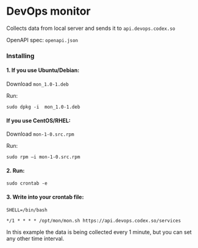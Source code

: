 # DevOps monitor

Collects data from local server and sends it to `api.devops.codex.so`

OpenAPI spec: `openapi.json`

### Installing

#### 1. If you use Ubuntu/Debian:

Download `mon_1.0-1.deb`

Run:

```shell
sudo dpkg -i  mon_1.0-1.deb
``` 

#### If you use CentOS/RHEL:

Download `mon-1-0.src.rpm`

Run:

```shell
sudo rpm –i mon-1-0.src.rpm
```

#### 2. Run:

```shell
sudo crontab -e 
```

#### 3. Write into your crontab file:

```shell
SHELL=/bin/bash

*/1 * * * * /opt/mon/mon.sh https://api.devops.codex.so/services
```
In this example the data is being collected every 1 minute, but you can set any other time interval.
